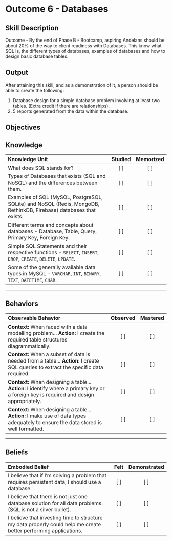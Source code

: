 # Outcome 6 - Databases

**Skill Description**
----------
Outcome - By the end of Phase B - Bootcamp, aspiring Andelans should be about 20% of the way to client readiness with Databases. This know what SQL is, the different types of databases, examples of databases and how to design basic database tables.


**Output**
----------
After attaining this skill, and as a demonstration of it, a person should be able to create the following:
1. Database design for a simple database problem involving at least two tables. (Extra credit if there are relationships).
2. 5 reports generated from the data within the database.


**Objectives**
----------

## **Knowledge**


| Knowledge Unit   |      Studied      | Memorized |
|:-------------|:------------------:|:--------:|
| What does SQL stands for? | [ ] | [ ]  |
| Types of Databases that exists (SQL and NoSQL) and the differences between them. |   [ ]   |   [ ] |
| Examples of SQL (MySQL, PostgreSQL, SQLite) and NoSQL (Redis, MongoDB, RethinkDB, Firebase) databases that exists. | [ ] |    [ ] |
| Different terms and concepts about databases - Database, Table, Query, Primary Key, Foreign Key. | [ ] |    [ ] |
| Simple SQL Statements and their respective functions - `SELECT`, `INSERT`, `DROP`, `CREATE`, `DELETE`, `UPDATE`. | [ ] |    [ ] |
| Some of the generally available data types in MySQL - `VARCHAR`, `INT`, `BINARY`, `TEXT`, `DATETIME`, `CHAR`. | [ ] |    [ ] |


----------


## **Behaviors**


| Observable Behavior   |      Observed      | Mastered |
|:-------------|:------------------:|:--------:|
| **Context:** When faced with a data modelling problem... **Action:** I create the required table structures diagrammatically. | [ ] | [ ]  |
| **Context:** When a subset of data is needed from a table... **Action:** I create SQL queries to extract the specific data required. | [ ] |    [ ] |
| **Context:** When designing a table... **Action:**  I identify where a primary key or a foreign key is required and design appropriately. |   [ ]   |   [ ] |
| **Context:** When designing a table... **Action:** I make use of data types adequately to ensure the data stored is well formatted. | [ ] |    [ ] |

----------


## **Beliefs**


| Embodied Belief   |      Felt      | Demonstrated |
|:-------------|:------------------:|:--------:|
| I believe that if I’m solving a problem that requires persistent data, I should use a database. |   [ ]   |   [ ] |
| I believe that there is not just one database solution for all data problems. (SQL is not a silver bullet). |   [ ]   |   [ ] |
| I believe that investing time to structure my data properly could help me create better performing applications. |   [ ]   |   [ ] |
